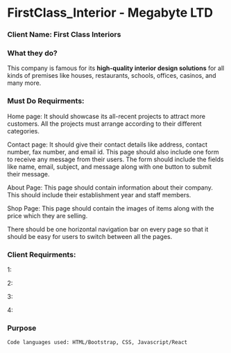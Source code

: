 # FirstClass_Interior - Megabyte LTD

### Client Name: First Class Interiors

### What they do?
This company is famous for its **high-quality interior design solutions** for all kinds of
premises like houses, restaurants, schools, offices, casinos, and many more.

### Must Do Requirments:

Home page: 
It should showcase its all-recent projects to attract more customers. All the projects must arrange according to their different categories.

Contact page: 
It should give their contact details like address, contact number, fax number, and email id. 
This page should also include one form to receive any message from their users. 
The form should include the fields like name, email, subject, and message along with one button to submit their message.

About Page: 
This page should contain information about their company. This should include their establishment year and staff members.

Shop Page:
This page should contain the images of items along with the price which they are selling.

There should be one horizontal navigation bar on every page so that it should be easy for users to switch between all the pages.

### Client Requirments:
1:

2:

3:

4:

### Purpose




`Code languages used: HTML/Bootstrap, CSS, Javascript/React`
